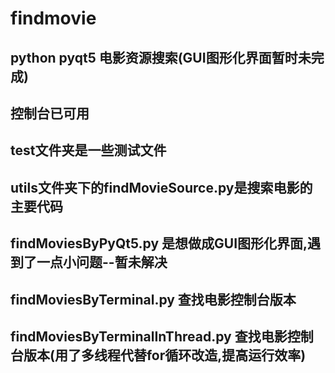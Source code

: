 # findmovie
## python pyqt5 电影资源搜索(GUI图形化界面暂时未完成)
## 控制台已可用
## test文件夹是一些测试文件
## utils文件夹下的findMovieSource.py是搜索电影的主要代码
## findMoviesByPyQt5.py 是想做成GUI图形化界面,遇到了一点小问题--暂未解决
## findMoviesByTerminal.py 查找电影控制台版本
## findMoviesByTerminalInThread.py 查找电影控制台版本(用了多线程代替for循环改造,提高运行效率)
